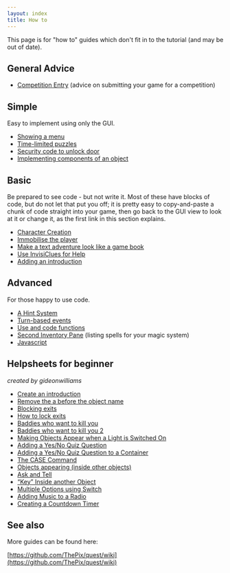```yaml
---
layout: index
title: How to
---
```


This page is for "how to" guides which don't fit in to the tutorial (and may be out of date).


General Advice
--------------

-   [Competition Entry](competition_entry.html) (advice on submitting your game for a competition)



Simple
------

Easy to implement using only the GUI.

-   [Showing a menu](showing_a_menu.html)
-   [Time-limited puzzles](timelimitedpuzzles.html)
-   [Security code to unlock door](unlockdoor.html)
-   [Implementing components of an object](implementing_components_of_an_object.html)


Basic
-----

Be prepared to see code - but not write it. Most of these have blocks of code, but do not let that put you off; it is pretty easy to copy-and-paste a chunk of code straight into your game, then go back to the GUI view to look at it or change it, as the first link in this section explains.

-   [Character Creation](character_creation.html)
-   [Immobilise the player](immobilise_the_player.html)
-   [Make a text adventure look like a game book](text_adventure_gamebook.html)
-   [Use InvisiClues for Help](invisiclues.html)
-   [Adding an introduction](adding_introduction_text.html)





Advanced
-------------
For those happy to use code.

-   [A Hint System](a_hint_system.html)
-   [Turn-based events](turn_based_events.html)
-   [Use and code functions](using_functions.html)
-   [Second Inventory Pane](second_inventory_pane__advanced_.html) (listing spells for your magic system)
-   [Javascript](javascript.html)




Helpsheets for beginner
-----------------------

*created by gideonwilliams*

-   [Create an introduction](hs_introduction.html)
-   [Remove the a before the object name](hs_removea.html)
-   [Blocking exits](hs_blockingexit.html)
-   [How to lock exits](hs_lockedexits.html)
-   [Baddies who want to kill you](hs_baddy1.html)
-   [Baddies who want to kill you 2](hs_baddy2.html)
-   [Making Objects Appear when a Light is Switched On](hs_objectsappear.html)
-   [Adding a Yes/No Quiz Question](hs_addingquestion1.html)
-   [Adding a Yes/No Quiz Question to a Container](hs_addingquestion2.html)
-   [The CASE Command](hs_case.html)
-   [Objects appearing (inside other objects)](hs_appearingobjects.html)
-   [Ask and Tell](hs_asktell.html)
-   [“Key” Inside another Object](hs_keyinside.html)
-   [Multiple Options using Switch](hs_multiple.html)
-   [Adding Music to a Radio](hs_radio.html)
-   [Creating a Countdown Timer](hs_countdown.html)



See also
---------

More guides can be found here:

[https://github.com/ThePix/quest/wiki](https://github.com/ThePix/quest/wiki)
